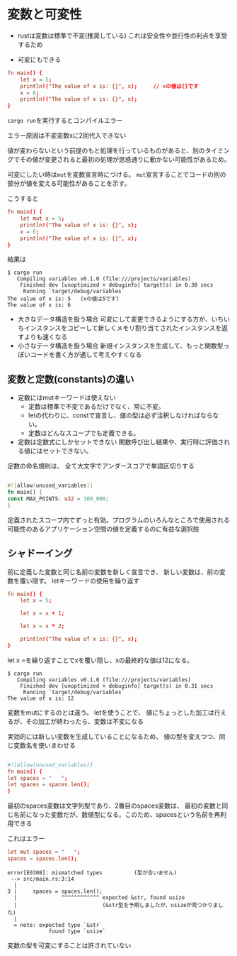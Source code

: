 # 変数と可変性


- rustは変数は標準で不変(推奨している)
    これは安全性や並行性の利点を享受するため


- 可変にもできる


```rust:src/main.rc
fn main() {
    let x = 5;
    println!("The value of x is: {}", x);     // xの値は{}です
    x = 6;
    println!("The value of x is: {}", x);
}
```


`cargo run`を実行するとコンパイルエラー


エラー原因は不変変数xに2回代入できない


値が変わらないという前提のもと処理を行っているものがあると、別のタイミングでその値が変更されると最初の処理が思惑通りに動かない可能性があるため。



可変にしたい時は`mut`を変数宣言時につける。
`mut`宣言することでコードの別の部分が値を変える可能性があることを示す。


こうすると
```rust:src/main.rc
fn main() {
    let mut x = 5;
    println!("The value of x is: {}", x);
    x = 6;
    println!("The value of x is: {}", x);
}

```
結果は
```
$ cargo run
   Compiling variables v0.1.0 (file:///projects/variables)
    Finished dev [unoptimized + debuginfo] target(s) in 0.30 secs
     Running `target/debug/variables`
The value of x is: 5   (xの値は5です)
The value of x is: 6

```


- 大きなデータ構造を扱う場合
    可変にして変更できるようにする方が、いちいちインスタンスをコピーして新しくメモリ割り当てされたインスタンスを返すよりも速くなる
- 小さなデータ構造を扱う場合
    新規インスタンスを生成して、もっと関数型っぽいコードを書く方が通して考えやすくなる


## 変数と定数(constants)の違い
- 定数にはmutキーワードは使えない
    - 定数は標準で不変であるだけでなく、常に不変。
    - letの代わりに、constで宣言し、値の型は必ず注釈しなければならない。
    - 定数はどんなスコープでも定義できる。
- 定数は定数式にしかセットできない
    関数呼び出し結果や、実行時に評価される値にはセットできない。


定数の命名規則は、 全て大文字でアンダースコアで単語区切りする
```rust

#![allow(unused_variables)]
fn main() {
const MAX_POINTS: u32 = 100_000;
}
```
定義されたスコープ内でずっと有効。プログラムのいろんなところで使用される可能性のあるアプリケーション空間の値を定義するのに有益な選択肢


## シャドーイング
前に定義した変数と同じ名前の変数を新しく宣言でき、 新しい変数は、前の変数を覆い隠す。
letキーワードの使用を繰り返す


```rust:src/main.rc
fn main() {
    let x = 5;

    let x = x + 1;

    let x = x * 2;

    println!("The value of x is: {}", x);
}

```
let x =を繰り返すことでxを覆い隠し、xの最終的な値は12になる。
```
$ cargo run
   Compiling variables v0.1.0 (file:///projects/variables)
    Finished dev [unoptimized + debuginfo] target(s) in 0.31 secs
     Running `target/debug/variables`
The value of x is: 12

```


変数をmutにするのとは違う。
letを使うことで、 値にちょっとした加工は行えるが、その加工が終わったら、変数は不変になる


実効的には新しい変数を生成していることになるため、 値の型を変えつつ、同じ変数名を使いまわせる
```rust:src/main.rc

#![allow(unused_variables)]
fn main() {
let spaces = "   ";
let spaces = spaces.len();
}
```
最初のspaces変数は文字列型であり、2番目のspaces変数は、 最初の変数と同じ名前になった変数だが、数値型になる。このため、spacesという名前を再利用できる


これはエラー
```rust:src/main.rc
let mut spaces = "   ";
spaces = spaces.len();
```
```
error[E0308]: mismatched types          (型が合いません)
 --> src/main.rs:3:14
  |
3 |     spaces = spaces.len();
  |              ^^^^^^^^^^^^ expected &str, found usize
  |                           (&str型を予期しましたが、usizeが見つかりました)
  |
  = note: expected type `&str`
             found type `usize`

```
変数の型を可変にすることは許されていない
